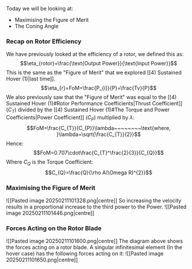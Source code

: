 Today we will be looking at:
- Maximising the Figure of Merit
- The Coning Angle
### Recap on Rotor Efficiency
We have previously looked at the efficiency of a rotor, we defined this as:
$$\eta_{rotor}=\frac{\text{Output Power}}{\text{Input Power}}$$
This is the same as the "Figure of Merit" that we explored [[4) Sustained Hover (1)|last time]].
$$\eta_{r}=FoM=\frac{P_{i}}{P}=\frac{Tv}{P}$$
We also previously saw that the "Figure of Merit" was equal to the [[4) Sustained Hover (1)#Rotor Performance Coefficients|Thrust Coefficient]] ($C_{T}$) divided by the [[4) Sustained Hover (1)#The Torque and Power Coefficients|Power Coefficient]] ($C_{P}$) multiplied by $\lambda$:
$$FoM=\frac{C_{T}}{C_{P}}\lambda~~~~~~~~\text{where, }\lambda=\sqrt{\frac{C_{T}}{2}}$$
Hence:
$$FoM=0.707\cdot\frac{C_{T}^\frac{2}{3}}{C_{Q}}$$
Where $C_{Q}$ is the Torque Coefficient:
$$C_{Q}=\frac{Q}{\rho A(\Omega R)^{2}}$$
### Maximising the Figure of Merit
![[Pasted image 20250211101328.png|centre]]
So increasing the velocity results in a proportional increase to the third power to the Power.
![[Pasted image 20250211101446.png|centre]]
### Forces Acting on the Rotor Blade
![[Pasted image 20250211101600.png|centre]]
The diagram above shows the forces acting on a rotor blade.
A singular infinitesimal element (In the hover case) has the following forces acting on it:
![[Pasted image 20250211101650.png|centre]]
